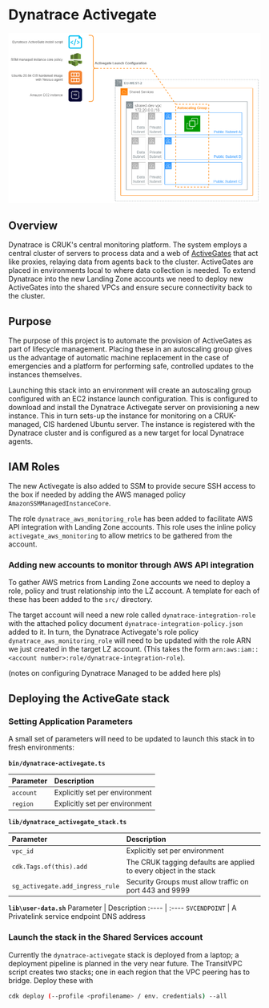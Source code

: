 # Dynatrace Activegate

![dynatrace-activegate](images/dynatrace-activegate.png)

## Overview

Dynatrace is CRUK's central monitoring platform. The system employs a central cluster of servers to process data and a web of [ActiveGates](https://www.dynatrace.com/support/help/setup-and-configuration/dynatrace-activegate/basic-concepts/when-do-i-need-to-install-an-activegate/) that act like proxies, relaying data from agents back to the cluster. ActiveGates are placed in environments local to where data collection is needed. To extend Dynatrace into the new Landing Zone accounts we need to deploy new ActiveGates into the shared VPCs and ensure secure connectivity back to the cluster.

## Purpose

The purpose of this project is to automate the provision of ActiveGates as part of lifecycle management. Placing these in an autoscaling group gives us the advantage of automatic machine replacement in the case of emergencies and a platform for performing safe, controlled updates to the instances themselves.

Launching this stack into an environment will create an autoscaling group configured with an EC2 instance launch configuration. This is configured to download and install the Dynatrace Activegate server on provisioning a new instance. This in turn sets-up the instance for monitoring on a CRUK-managed, CIS hardened Ubuntu server. The instance is registered with the Dynatrace cluster and is configured as a new target for local Dynatrace agents.

## IAM Roles

The new Activegate is also added to SSM to provide secure SSH access to the box if needed by adding the AWS managed policy `AmazonSSMManagedInstanceCore`.

The role `dynatrace_aws_monitoring_role` has been added to facilitate AWS API integration with Landing Zone accounts. This role uses the inline policy `activegate_aws_monitoring` to allow metrics to be gathered from the account.

### Adding new accounts to monitor through AWS API integration

To gather AWS metrics from Landing Zone accounts we need to deploy a role, policy and trust relationship into the LZ account. A template for each of these has been added to the `src/` directory.

The target account will need a new role called `dynatrace-integration-role` with the attached policy document `dynatrace-integration-policy.json` added to it. In turn, the Dynatrace Activegate's role policy `dynatrace_aws_monitoring_role` will need to be updated with the role ARN we just created in the target LZ account. (This takes the form `arn:aws:iam::<account number>:role/dynatrace-integration-role`).

(notes on configuring Dynatrace Managed to be added here pls)

## Deploying the ActiveGate stack

### Setting Application Parameters

A small set of parameters will need to be updated to launch this stack in to fresh environments:

**`bin/dynatrace-activegate.ts`**

Parameter                         | Description
:----                             | :----
`account`                         | Explicitly set per environment
`region`                          | Explicitly set per environment

**`lib/dynatrace_activegate_stack.ts`**

Parameter                         | Description
:----                             | :----
`vpc_id`                          | Explicitly set per environment
`cdk.Tags.of(this).add`           | The CRUK tagging defaults are applied to every object in the stack
`sg_activegate.add_ingress_rule`  | Security Groups must allow traffic on port 443 and 9999

**`lib\user-data.sh`**
Parameter                         | Description
:----                             | :----
`SVCENDPOINT`                     | A Privatelink service endpoint DNS address

### Launch the stack in the Shared Services account

Currently the `dynatrace-activegate` stack is deployed from a laptop; a deployment pipeline is planned in the very near future. The TransitVPC script creates two stacks; one in each region that the VPC peering has to bridge. Deploy these with

```bash
cdk deploy (--profile <profilename> / env. credentials) --all
```
